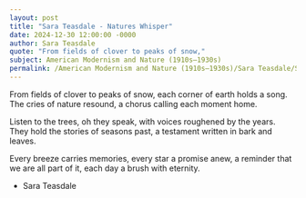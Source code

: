 ```yaml
---
layout: post
title: "Sara Teasdale - Natures Whisper"
date: 2024-12-30 12:00:00 -0000
author: Sara Teasdale
quote: "From fields of clover to peaks of snow,"
subject: American Modernism and Nature (1910s–1930s)
permalink: /American Modernism and Nature (1910s–1930s)/Sara Teasdale/Sara Teasdale - Natures Whisper
---
```


From fields of clover to peaks of snow,
each corner of earth holds a song.
The cries of nature resound,
a chorus calling each moment home.

Listen to the trees, oh they speak,
with voices roughened by the years.
They hold the stories of seasons past,
a testament written in bark and leaves.

Every breeze carries memories,
every star a promise anew,
a reminder that we are all part of it,
each day a brush with eternity.

- Sara Teasdale
